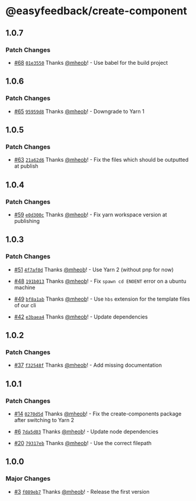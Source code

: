 # @easyfeedback/create-component

## 1.0.7

### Patch Changes

- [#68](https://github.com/easyfeedback/RCL/pull/68)
  [`01e3550`](https://github.com/easyfeedback/RCL/commit/01e3550b2420cae8759a42591ae2e8f127c0559e)
  Thanks [@mheob](https://github.com/mheob)! - Use babel for the build project

## 1.0.6

### Patch Changes

- [#65](https://github.com/easyfeedback/RCL/pull/65)
  [`95959d8`](https://github.com/easyfeedback/RCL/commit/95959d8d8fa9edcfdba2d68fc3b511033248a59a)
  Thanks [@mheob](https://github.com/mheob)! - Downgrade to Yarn 1

## 1.0.5

### Patch Changes

- [#63](https://github.com/easyfeedback/RCL/pull/63)
  [`21a62d6`](https://github.com/easyfeedback/RCL/commit/21a62d64977c7efa518df17afb23dfd8da27d42f)
  Thanks [@mheob](https://github.com/mheob)! - Fix the files which should be outputted at publish

## 1.0.4

### Patch Changes

- [#59](https://github.com/easyfeedback/RCL/pull/59)
  [`e0d300c`](https://github.com/easyfeedback/RCL/commit/e0d300c6a06d172f63081a7f25b00fec77135272)
  Thanks [@mheob](https://github.com/mheob)! - Fix yarn workspace version at publishing

## 1.0.3

### Patch Changes

- [#51](https://github.com/easyfeedback/RCL/pull/51)
  [`4f7af0d`](https://github.com/easyfeedback/RCL/commit/4f7af0d0b088424bad2883d14678c98b4272af3e)
  Thanks [@mheob](https://github.com/mheob)! - Use Yarn 2 (without pnp for now)

* [#48](https://github.com/easyfeedback/RCL/pull/48)
  [`191b013`](https://github.com/easyfeedback/RCL/commit/191b013e6a91d49eed810e698eaae4c75a59ad81)
  Thanks [@mheob](https://github.com/mheob)! - Fix `spawn cd ENOENT` error on a ubuntu machine

- [#49](https://github.com/easyfeedback/RCL/pull/49)
  [`bf8a1ab`](https://github.com/easyfeedback/RCL/commit/bf8a1ab55e9c1745d059b7eb99fbc4ed6b33b4f9)
  Thanks [@mheob](https://github.com/mheob)! - Use `hbs` extension for the template files of our cli

* [#42](https://github.com/easyfeedback/RCL/pull/42)
  [`e3baea4`](https://github.com/easyfeedback/RCL/commit/e3baea48b60e5a06d4ea87c954f8b019870696d4)
  Thanks [@mheob](https://github.com/mheob)! - Update dependencies

## 1.0.2

### Patch Changes

- [#37](https://github.com/easyfeedback/RCL/pull/37)
  [`f32548f`](https://github.com/easyfeedback/RCL/commit/f32548fd36c0fe0e37ab114efe7ac9dfd40a75d8)
  Thanks [@mheob](https://github.com/mheob)! - Add missing documentation

## 1.0.1

### Patch Changes

- [#14](https://github.com/easyfeedback/RCL/pull/14)
  [`0270d5d`](https://github.com/easyfeedback/RCL/commit/0270d5dcb567189492b961abcbedbe3ed2115ef2)
  Thanks [@mheob](https://github.com/mheob)! - Fix the create-components package after switching to
  Yarn 2

* [#6](https://github.com/easyfeedback/RCL/pull/6)
  [`7da5d03`](https://github.com/easyfeedback/RCL/commit/7da5d034e40702beb7bd7ad14871503e61c96ccb)
  Thanks [@mheob](https://github.com/mheob)! - Update node dependencies

- [#20](https://github.com/easyfeedback/RCL/pull/20)
  [`79317eb`](https://github.com/easyfeedback/RCL/commit/79317eb3c5f7186d21bef809247a779d1d8d6ba9)
  Thanks [@mheob](https://github.com/mheob)! - Use the correct filepath

## 1.0.0

### Major Changes

- [#3](https://github.com/easyfeedback/RCL/pull/3)
  [`f089eb7`](https://github.com/easyfeedback/RCL/commit/f089eb7ae49fb293a706a4916969da212d7229da)
  Thanks [@mheob](https://github.com/mheob)! - Release the first version
